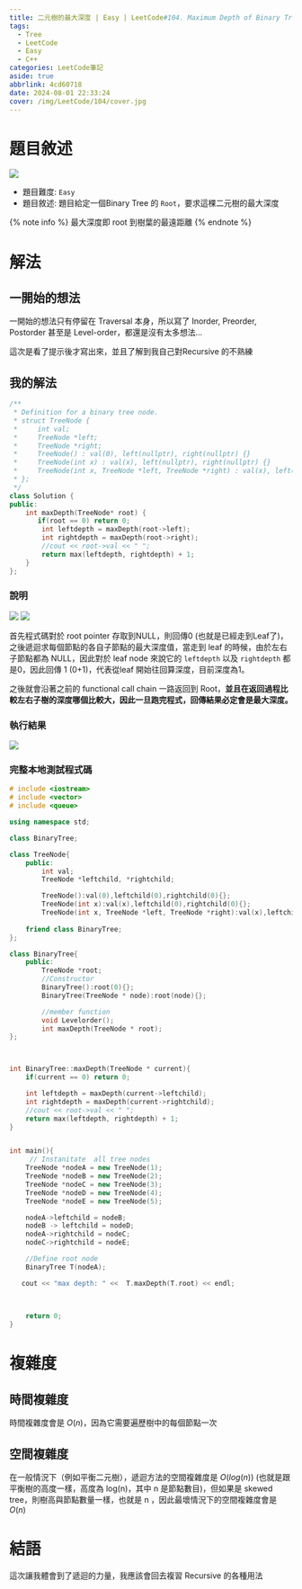 ```yaml
---
title: 二元樹的最大深度 | Easy | LeetCode#104. Maximum Depth of Binary Tree
tags:
  - Tree
  - LeetCode
  - Easy
  - C++
categories: LeetCode筆記
aside: true
abbrlink: 4cd60718
date: 2024-08-01 22:33:24
cover: /img/LeetCode/104/cover.jpg
---
```


# 題目敘述

![](/img/LeetCode/104/question.jpeg)

- 題目難度: `Easy`
- 題目敘述: 題目給定一個Binary Tree 的 `Root`，要求這棵二元樹的最大深度

{% note info %}
最大深度即 root 到樹葉的最遠距離
{% endnote %}

# 解法

## 一開始的想法

一開始的想法只有停留在 Traversal 本身，所以寫了 Inorder, Preorder, Postorder 甚至是 Level-order，都還是沒有太多想法...

這次是看了提示後才寫出來，並且了解到我自己對Recursive 的不熟練

## 我的解法

```cpp
/**
 * Definition for a binary tree node.
 * struct TreeNode {
 *     int val;
 *     TreeNode *left;
 *     TreeNode *right;
 *     TreeNode() : val(0), left(nullptr), right(nullptr) {}
 *     TreeNode(int x) : val(x), left(nullptr), right(nullptr) {}
 *     TreeNode(int x, TreeNode *left, TreeNode *right) : val(x), left(left), right(right) {}
 * };
 */
class Solution {
public:
    int maxDepth(TreeNode* root) {
       if(root == 0) return 0;
        int leftdepth = maxDepth(root->left);
        int rightdepth = maxDepth(root->right);
        //cout << root->val << " ";
        return max(leftdepth, rightdepth) + 1;
    }
};
```

### 說明

![](/img/LeetCode/104/algo1.png)
![](/img/LeetCode/104/algo2.png)

首先程式碼對於 root pointer 存取到NULL，則回傳0 (也就是已經走到Leaf了)，之後遞迴求每個節點的各自子節點的最大深度值，當走到 leaf 的時候，由於左右子節點都為 NULL，因此對於 leaf node 來說它的 `leftdepth` 以及 `rightdepth` 都是0，因此回傳 1 (0+1)，代表從leaf 開始往回算深度，目前深度為1。

之後就會沿著之前的 functional call chain 一路返回到 Root，**並且在返回過程比較左右子樹的深度哪個比較大，因此一旦跑完程式，回傳結果必定會是最大深度。**


### 執行結果

![](/img/LeetCode/104/result.jpeg)

### 完整本地測試程式碼

```cpp
# include <iostream>
# include <vector>
# include <queue>

using namespace std;

class BinaryTree;

class TreeNode{
    public:
        int val;
        TreeNode *leftchild, *rightchild;

        TreeNode():val(0),leftchild(0),rightchild(0){};
        TreeNode(int x):val(x),leftchild(0),rightchild(0){};
        TreeNode(int x, TreeNode *left, TreeNode *right):val(x),leftchild(left),rightchild(right){};
    
    friend class BinaryTree;
};

class BinaryTree{
    public:
        TreeNode *root;
        //Constructor
        BinaryTree():root(0){};
        BinaryTree(TreeNode * node):root(node){};

        //member function
        void Levelorder();
        int maxDepth(TreeNode * root);
};



int BinaryTree::maxDepth(TreeNode * current){
    if(current == 0) return 0;

    int leftdepth = maxDepth(current->leftchild);
    int rightdepth = maxDepth(current->rightchild);
    //cout << root->val << " ";
    return max(leftdepth, rightdepth) + 1;
}


int main(){
     // Instanitate  all tree nodes
    TreeNode *nodeA = new TreeNode(1);
    TreeNode *nodeB = new TreeNode(2);
    TreeNode *nodeC = new TreeNode(3);
    TreeNode *nodeD = new TreeNode(4);
    TreeNode *nodeE = new TreeNode(5);

    nodeA->leftchild = nodeB;
    nodeB -> leftchild = nodeD;
    nodeA->rightchild = nodeC;
    nodeC->rightchild = nodeE;

    //Define root node
    BinaryTree T(nodeA);

   cout << "max depth: " <<  T.maxDepth(T.root) << endl;
    
    

    return 0;
}
```

# 複雜度

## 時間複雜度

時間複雜度會是 $O(n)$，因為它需要遍歷樹中的每個節點一次

## 空間複雜度

在一般情況下（例如平衡二元樹），遞迴方法的空間複雜度是 $O(log(n))$ (也就是跟平衡樹的高度一樣，高度為 log(n)，其中 n 是節點數目)，但如果是 skewed tree，則樹高與節點數量一樣，也就是 n ，因此最壞情況下的空間複雜度會是 $O(n)$

# 結語

這次讓我體會到了遞迴的力量，我應該會回去複習 Recursive 的各種用法
